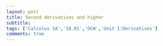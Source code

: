 ```yaml
---
layout: post
title: Second derivatives and higher
subtitle: 
tags: ['Calculus 1A','18.01','OCW','Unit 1:Derivatives']
comments: true
---
```

